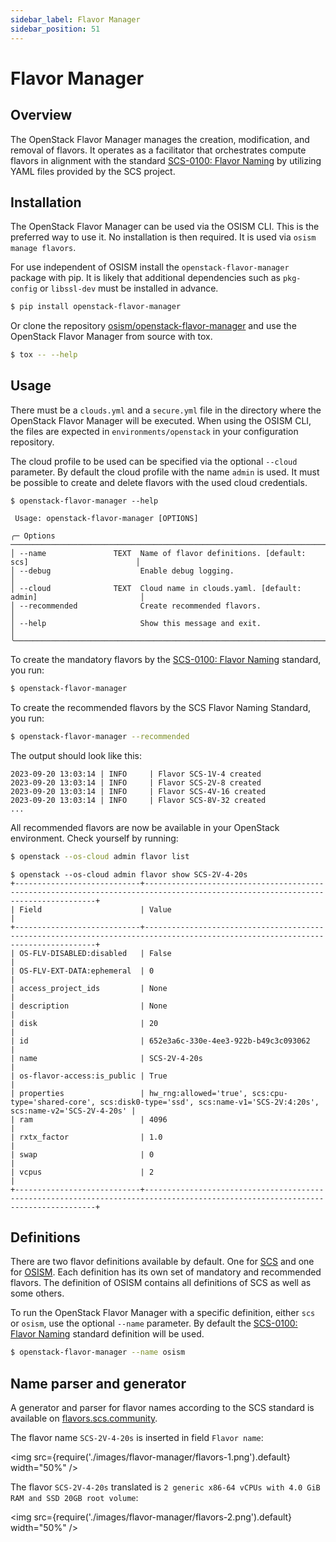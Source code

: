```yaml
---
sidebar_label: Flavor Manager
sidebar_position: 51
---
```

# Flavor Manager

## Overview

The OpenStack Flavor Manager manages the creation, modification, and removal of flavors.
It operates as a facilitator that orchestrates compute flavors in alignment
with the standard [SCS-0100: Flavor Naming](https://docs.scs.community/standards/iaas/scs-0100)
by utilizing YAML files provided by the SCS project.

## Installation

The OpenStack Flavor Manager can be used via the OSISM CLI. This is the preferred way to use it.
No installation is then required. It is used via `osism manage flavors`.

For use independent of OSISM install the `openstack-flavor-manager` package with pip. It is likely
that additional dependencies such as `pkg-config` or `libssl-dev` must be installed in advance.

```bash
$ pip install openstack-flavor-manager
```

Or clone the repository [osism/openstack-flavor-manager](https://github.com/osism/openstack-flavor-manager)
and use the OpenStack Flavor Manager from source with tox.

```bash
$ tox -- --help
```

## Usage

There must be a `clouds.yml` and a `secure.yml` file in the directory where the OpenStack Flavor Manager
will be executed. When using the OSISM CLI, the files are expected in `environments/openstack`
in your configuration repository.

The cloud profile to be used can be specified via the optional `--cloud` parameter.
By default the cloud profile with the name `admin` is used. It must be possible to create and delete
flavors with the used cloud credentials.

```console
$ openstack-flavor-manager --help

 Usage: openstack-flavor-manager [OPTIONS]

╭─ Options ────────────────────────────────────────────────────────────────────────────────────╮
│ --name               TEXT  Name of flavor definitions. [default: scs]                        │
│ --debug                    Enable debug logging.                                             │
│ --cloud              TEXT  Cloud name in clouds.yaml. [default: admin]                       │
│ --recommended              Create recommended flavors.                                       │
│ --help                     Show this message and exit.                                       │
╰──────────────────────────────────────────────────────────────────────────────────────────────╯
```

To create the mandatory flavors by the [SCS-0100: Flavor Naming](https://docs.scs.community/standards/iaas/scs-0100)
standard, you run:

```bash
$ openstack-flavor-manager
```

To create the recommended flavors by the SCS Flavor Naming Standard, you run:

```bash
$ openstack-flavor-manager --recommended
```

The output should look like this:

```console
2023-09-20 13:03:14 | INFO     | Flavor SCS-1V-4 created
2023-09-20 13:03:14 | INFO     | Flavor SCS-2V-8 created
2023-09-20 13:03:14 | INFO     | Flavor SCS-4V-16 created
2023-09-20 13:03:14 | INFO     | Flavor SCS-8V-32 created
...
```

All recommended flavors are now be available in your OpenStack environment.
Check yourself by running: 

```bash
$ openstack --os-cloud admin flavor list
```

```console
$ openstack --os-cloud admin flavor show SCS-2V-4-20s
+----------------------------+---------------------------------------------------------------------------------------------------------------------------------+
| Field                      | Value                                                                                                                           |
+----------------------------+---------------------------------------------------------------------------------------------------------------------------------+
| OS-FLV-DISABLED:disabled   | False                                                                                                                           |
| OS-FLV-EXT-DATA:ephemeral  | 0                                                                                                                               |
| access_project_ids         | None                                                                                                                            |
| description                | None                                                                                                                            |
| disk                       | 20                                                                                                                              |
| id                         | 652e3a6c-330e-4ee3-922b-b49c3c093062                                                                                            |
| name                       | SCS-2V-4-20s                                                                                                                    |
| os-flavor-access:is_public | True                                                                                                                            |
| properties                 | hw_rng:allowed='true', scs:cpu-type='shared-core', scs:disk0-type='ssd', scs:name-v1='SCS-2V:4:20s', scs:name-v2='SCS-2V-4-20s' |
| ram                        | 4096                                                                                                                            |
| rxtx_factor                | 1.0                                                                                                                             |
| swap                       | 0                                                                                                                               |
| vcpus                      | 2                                                                                                                               |
+----------------------------+---------------------------------------------------------------------------------------------------------------------------------+
```

## Definitions

There are two flavor definitions available by default. One for
[SCS](https://raw.githubusercontent.com/SovereignCloudStack/standards/main/Tests/iaas/SCS-Spec.MandatoryFlavors.verbose.yaml)
and one for [OSISM](https://raw.githubusercontent.com/osism/openstack-flavor-manager/main/flavors.yaml).
Each definition has its own set of mandatory and recommended flavors. The definition of OSISM contains
all definitions of SCS as well as some others.

To run the OpenStack Flavor Manager with a specific definition, either `scs` or `osism`,
use the optional `--name` parameter. By default the [SCS-0100: Flavor Naming](https://docs.scs.community/standards/iaas/scs-0100)
standard definition will be used.

```bash
$ openstack-flavor-manager --name osism
```

## Name parser and generator

A generator and parser for flavor names according to the SCS standard is available on
[flavors.scs.community](https://flavors.scs.community).

The flavor name `SCS-2V-4-20s` is inserted in field `Flavor name`:

<img
  src={require('./images/flavor-manager/flavors-1.png').default}
  width="50%"
/>

The flavor `SCS-2V-4-20s` translated is
`2 generic x86-64 vCPUs with 4.0 GiB RAM and SSD 20GB root volume`:

<img
  src={require('./images/flavor-manager/flavors-2.png').default}
  width="50%"
/>
